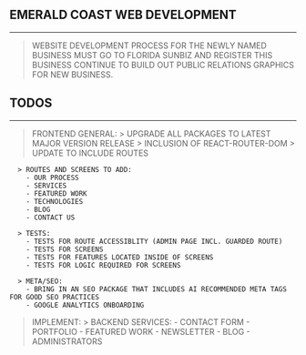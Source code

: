 ## EMERALD COAST WEB DEVELOPMENT
------------------------------------------------------------
> WEBSITE DEVELOPMENT PROCESS FOR THE NEWLY NAMED BUSINESS
> MUST GO TO FLORIDA SUNBIZ AND REGISTER THIS BUSINESS
> CONTINUE TO BUILD OUT PUBLIC RELATIONS GRAPHICS FOR NEW BUSINESS.

## TODOS
------------------------------------------------------------
  > FRONTEND GENERAL:
    > UPGRADE ALL PACKAGES TO LATEST MAJOR VERSION RELEASE
    > INCLUSION OF REACT-ROUTER-DOM
    > UPDATE TO INCLUDE ROUTES

      > ROUTES AND SCREENS TO ADD:
        - OUR PROCESS
        - SERVICES
        - FEATURED WORK
        - TECHNOLOGIES
        - BLOG
        - CONTACT US

      > TESTS:
        - TESTS FOR ROUTE ACCESSIBLITY (ADMIN PAGE INCL. GUARDED ROUTE)
        - TESTS FOR SCREENS
        - TESTS FOR FEATURES LOCATED INSIDE OF SCREENS
        - TESTS FOR LOGIC REQUIRED FOR SCREENS

      > META/SEO:
        - BRING IN AN SEO PACKAGE THAT INCLUDES AI RECOMMENDED META TAGS FOR GOOD SEO PRACTICES
        - GOOGLE ANALYTICS ONBOARDING

  > IMPLEMENT:
    > BACKEND SERVICES:
      - CONTACT FORM
      - PORTFOLIO
      - FEATURED WORK
      - NEWSLETTER
      - BLOG
      - ADMINISTRATORS